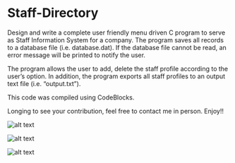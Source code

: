 # Staff-Directory

Design and write a complete user friendly menu driven C program to serve as Staff Information System for a company. The program saves all records to a database file (i.e. database.dat). If the database file cannot be read, an error message will be printed to notify the user.

The program allows the user to add, delete the staff profile according to the user’s option. In addition, the program exports all staff profiles to an output text file (i.e. “output.txt”). 

This code was compiled using CodeBlocks.

Longing to see your contribution, feel free to contact me in person. 
Enjoy!!

![alt text](https://image.ibb.co/mMkpFF/3.png)


![alt text](https://image.ibb.co/jGW72v/1.png)


![alt text](https://image.ibb.co/jVPS2v/2.png)


